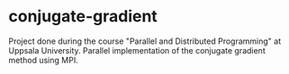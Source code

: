 # conjugate-gradient
Project done during the course "Parallel and Distributed Programming" at Uppsala University. Parallel implementation of the conjugate gradient method using MPI.
